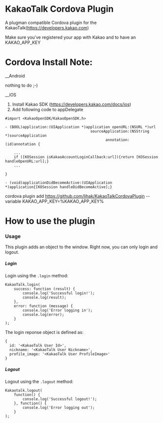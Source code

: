 KakaoTalk Cordova Plugin
========================

A plugman compatible Cordova plugin for the KakaoTalk(https://developers.kakao.com)

Make sure you've registered your app with Kakao and to have an KAKAO_APP_KEY

Cordova Install Note:
========================

__Android

nothing to do ;-)


__iOS

1. Install Kakao SDK (https://developers.kakao.com/docs/ios)
2. Add following code to appDelegate

```
#import <KakaoOpenSDK/KakaoOpenSDK.h>

- (BOOL)application:(UIApplication *)application openURL:(NSURL *)url
                                       sourceApplication:(NSString *)sourceApplication
                                              annotation:(id)annotation {

    ...
    if ([KOSession isKakaoAccountLoginCallback:url]){return [KOSession handleOpenURL:url];}
    ...
    
}

- (void)applicationDidBecomeActive:(UIApplication *)application{[KOSession handleDidBecomeActive];}
```

cordova plugin add https://github.com/lihak/KakaoTalkCordovaPlugin --variable KAKAO_APP_KEY=%KAKAO_APP_KEY%


How to use the plugin
========================

### Usage

This plugin adds an object to the window. Right now, you can only login and logout.

##### Login

Login using the `.login` method:
```
KakaoTalk.login(
    success: function (result) {
        console.log('Successful login!');
		console.log(result);
    },
    error: function (message) {
        console.log('Error logging in');
		console.log(error);
    }
);
```

The login reponse object is defined as:
```
{
  id: '<KakaoTalk User Id>',
  nickname: '<KakaoTalk User Nickname>',
  profile_image: '<KakaoTalk User ProfileImage>'
}
```

##### Logout

Logout using the `.logout` method:
```
Kakaotalk.logout(
	function() {
		console.log('Successful logout!');
	}, function() {
		console.log('Error logging out');
	}
);
```
